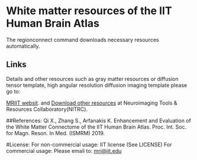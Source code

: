 
# White matter resources of the IIT Human Brain Atlas 
The regionconnect command downloads necessary resources automatically.

## Links
Details and other resources such as gray matter resources or diffusion tensor template, high angular resolution diffusion imaging template please go to:

[MRIIT websit](https://www5.iit.edu/~mri/Home.html).
and
[Download other resources](https://www.nitrc.org/projects/iit/) at Neuroimaging Tools & Resources Collaboratory(NITRC).

##References:
Qi X., Zhang S., Arfanakis K. Enhancement and Evaluation of the White Matter Connectome of the IIT Human Brain Atlas. Proc. Int. Soc. for Magn. Reson. In Med. (ISMRM) 2019.

#License:
For non-commercial usage:
IIT license (See LICENSE)
For commercial usage:
Please email to: mri@iit.edu 